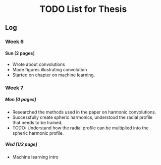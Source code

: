 # <center>TODO List for Thesis</center>

## Log

### Week 6

#### Sun [2 pages]
* Wrote about convolutions
* Made figures illustrating convolution
* Started on chapter on machine learning.

### Week 7

##### Mon [0 pages]
* Researched the methods used in the paper on harmonic convolutions.
* Successfully create spheric harmonics, understood the radial profile that needs to be trained.
* TODO: Understand how the radial profile can be multiplied into the spheric harmonic profile.

##### Wed [1/2 page]
* Machine learning intro
